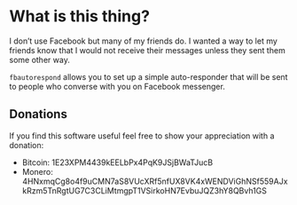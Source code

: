 # What is this thing?

I don’t use Facebook but many of my friends do. I wanted a way to let my friends know that I would not receive their messages unless they sent them some other way.

`fbautorespond` allows you to set up a simple auto-responder that will be sent to people who converse with you on Facebook messenger.

## Donations

If you find this software useful feel free to show your appreciation with a donation:

- Bitcoin: 1E23XPM4439kEELbPx4PqK9JSjBWaTJucB
- Monero: 4HNxmqCg8o4f9uCMN7aS8VUcXRf5nfUX8VK4xWENDViGhNSf559AJxkRzm5TnRgtUG7C3CLiMtmgpT1VSirkoHN7EvbuJQZ3hY8QBvh1GS
